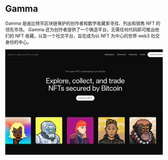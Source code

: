 # Gamma

Gamma 是由比特币区块链保护的创作者和数字收藏家寻找、列出和销售 NFT 的领先市场。 Gamma 还为创作者提供了一个铸造平台，无需任何代码即可推出他们的 NFT 收藏，以及一个社交平台，旨在成为以 NFT 为中心的世界 web3 社交身份的中心。

![stxnft-dapp-marketplaces-stacks-image1_72b5d484e6abf6b6e605221adf70b30c](stxnft-dapp-marketplaces-stacks-image1_72b5d484e6abf6b6e605221adf70b30c.png)

